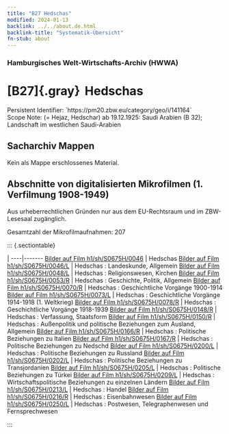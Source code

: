 ```yaml
---
title: "B27 Hedschas"
modified: 2024-01-13
backlink: ../../about.de.html
backlink-title: "Systematik-Übersicht"
fn-stub: about
---
```


### Hamburgisches Welt-Wirtschafts-Archiv (HWWA)

# [B27]{.gray}&#8201; Hedschas

<div class="hint">Persistent Identifier: `https://pm20.zbw.eu/category/geo/i/141164`</div>

<div class="hint">
Scope Note: (= Hejaz, Hedschar) ab 19.12.1925: Saudi Arabien (B 32); Landschaft im westlichen Saudi-Arabien
</div>





## Sacharchiv Mappen








Kein als Mappe erschlossenes Material.



<a id="filmsections" />

## Abschnitte von digitalisierten Mikrofilmen (1. Verfilmung 1908-1949)

<p>Aus urheberrechtlichen Gründen nur aus dem EU-Rechtsraum und im ZBW-Lesesaal zugänglich.</p>


<p>Gesamtzahl der Mikrofilmaufnahmen: 207</p>





::: {.sectiontable}

 | 
----|-------
<a class="btn" href="https://pm20.zbw.eu/film/h1/sh/S0675H/0046" rel="nofollow">Bilder auf Film h1/sh/S0675H/0046</a> | Hedschas
<a class="btn" href="https://pm20.zbw.eu/film/h1/sh/S0675H/0046/L" rel="nofollow">Bilder auf Film h1/sh/S0675H/0046/L</a> | Hedschas : Landeskunde, Allgemein
<a class="btn" href="https://pm20.zbw.eu/film/h1/sh/S0675H/0048/L" rel="nofollow">Bilder auf Film h1/sh/S0675H/0048/L</a> | Hedschas : Religionswesen, Kirchen
<a class="btn" href="https://pm20.zbw.eu/film/h1/sh/S0675H/0053/R" rel="nofollow">Bilder auf Film h1/sh/S0675H/0053/R</a> | Hedschas : Geschichte, Politik, Allgemein
<a class="btn" href="https://pm20.zbw.eu/film/h1/sh/S0675H/0070/R" rel="nofollow">Bilder auf Film h1/sh/S0675H/0070/R</a> | Hedschas : Geschichtliche Vorgänge 1900-1914
<a class="btn" href="https://pm20.zbw.eu/film/h1/sh/S0675H/0073/L" rel="nofollow">Bilder auf Film h1/sh/S0675H/0073/L</a> | Hedschas : Geschichtliche Vorgänge 1914-1918 (1. Weltkrieg)
<a class="btn" href="https://pm20.zbw.eu/film/h1/sh/S0675H/0078/R" rel="nofollow">Bilder auf Film h1/sh/S0675H/0078/R</a> | Hedschas : Geschichtliche Vorgänge 1918-1939
<a class="btn" href="https://pm20.zbw.eu/film/h1/sh/S0675H/0148/R" rel="nofollow">Bilder auf Film h1/sh/S0675H/0148/R</a> | Hedschas : Verfassung, Staatsform
<a class="btn" href="https://pm20.zbw.eu/film/h1/sh/S0675H/0150/R" rel="nofollow">Bilder auf Film h1/sh/S0675H/0150/R</a> | Hedschas : Außenpolitik und politische Beziehungen zum Ausland, Allgemein
<a class="btn" href="https://pm20.zbw.eu/film/h1/sh/S0675H/0166/R" rel="nofollow">Bilder auf Film h1/sh/S0675H/0166/R</a> | Hedschas : Politische Beziehungen zu Italien
<a class="btn" href="https://pm20.zbw.eu/film/h1/sh/S0675H/0167/R" rel="nofollow">Bilder auf Film h1/sh/S0675H/0167/R</a> | Hedschas : Politische Beziehungen zu Nedschd
<a class="btn" href="https://pm20.zbw.eu/film/h1/sh/S0675H/0200/L" rel="nofollow">Bilder auf Film h1/sh/S0675H/0200/L</a> | Hedschas : Politische Beziehungen zu Russland
<a class="btn" href="https://pm20.zbw.eu/film/h1/sh/S0675H/0202/L" rel="nofollow">Bilder auf Film h1/sh/S0675H/0202/L</a> | Hedschas : Politische Beziehungen zu Transjordanien
<a class="btn" href="https://pm20.zbw.eu/film/h1/sh/S0675H/0205/L" rel="nofollow">Bilder auf Film h1/sh/S0675H/0205/L</a> | Hedschas : Politische Beziehungen zu Türkei
<a class="btn" href="https://pm20.zbw.eu/film/h1/sh/S0675H/0209/L" rel="nofollow">Bilder auf Film h1/sh/S0675H/0209/L</a> | Hedschas : Wirtschaftspolitische Beziehungen zu einzelnen Ländern
<a class="btn" href="https://pm20.zbw.eu/film/h1/sh/S0675H/0213/L" rel="nofollow">Bilder auf Film h1/sh/S0675H/0213/L</a> | Hedschas : Handel
<a class="btn" href="https://pm20.zbw.eu/film/h1/sh/S0675H/0216/R" rel="nofollow">Bilder auf Film h1/sh/S0675H/0216/R</a> | Hedschas : Eisenbahnwesen
<a class="btn" href="https://pm20.zbw.eu/film/h1/sh/S0675H/0250/L" rel="nofollow">Bilder auf Film h1/sh/S0675H/0250/L</a> | Hedschas : Postwesen, Telegraphenwesen und Fernsprechwesen


:::













